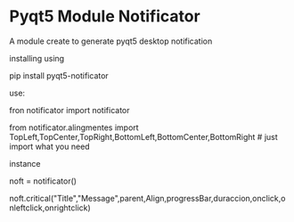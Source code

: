 # Pyqt5 Module Notificator

A module create to generate pyqt5 desktop notification

installing using

pip install pyqt5-notificator

use:

fron notificator import notificator

from notificator.alingmentes import TopLeft,TopCenter,TopRight,BottomLeft,BottomCenter,BottomRight # just import what you need

instance

noft = notificator()

noft.critical("Title","Message",parent,Align,progressBar,duraccion,onclick,onleftclick,onrightclick)

